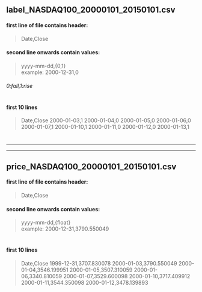 ## label_NASDAQ100_20000101_20150101.csv

#### first line of file contains header:  
> Date,Close

#### second line onwards contain values:  
> yyyy-mm-dd,{0,1}  
> example: 2000-12-31,0
###### 0:fall,1:rise  

#

#### first 10 lines

> Date,Close
> 2000-01-03,1
> 2000-01-04,0
> 2000-01-05,0
> 2000-01-06,0
> 2000-01-07,1
> 2000-01-10,1
> 2000-01-11,0
> 2000-01-12,0
> 2000-01-13,1  

#

---
---

## price_NASDAQ100_20000101_20150101.csv

#### first line of file contains header:  
> Date,Close

#### second line onwards contain values:  
> yyyy-mm-dd,{float}  
> example: 2000-12-31,3790.550049

#

#### first 10 lines

> Date,Close
> 1999-12-31,3707.830078
> 2000-01-03,3790.550049
> 2000-01-04,3546.199951
> 2000-01-05,3507.310059
> 2000-01-06,3340.810059
> 2000-01-07,3529.600098
> 2000-01-10,3717.409912
> 2000-01-11,3544.350098
> 2000-01-12,3478.139893